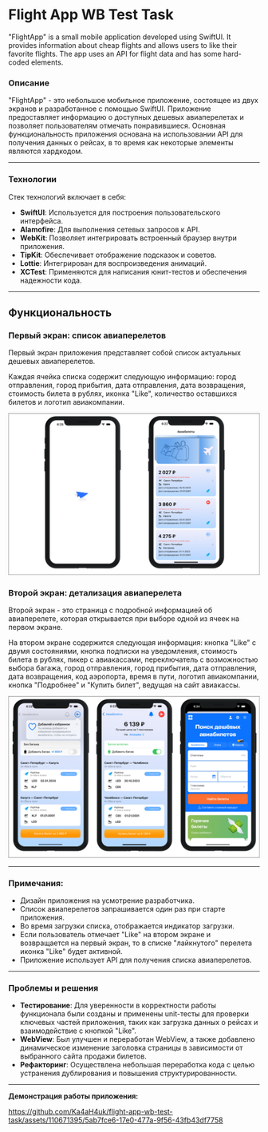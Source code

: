 # Flight App WB Test Task

"FlightApp" is a small mobile application developed using SwiftUI. It provides information about cheap flights and allows users to like their favorite flights. The app uses an API for flight data and has some hard-coded elements.


### Описание 

"FlightApp" - это небольшое мобильное приложение, состоящее из двух экранов и разработанное с помощью SwiftUI. Приложение предоставляет информацию о доступных дешевых авиаперелетах и позволяет пользователям отмечать понравившиеся. Основная функциональность приложения основана на использовании API для получения данных о рейсах, в то время как некоторые элементы являются хардкодом.

____


### Технологии

Стек технологий включает в себя:
- **SwiftUI**: Используется для построения пользовательского интерфейса.
- **Alamofire**: Для выполнения сетевых запросов к API.
- **WebKit**: Позволяет интегрировать встроенный браузер внутри приложения.
- **TipKit**: Обеспечивает отображение подсказок и советов.
- **Lottie**: Интегрирован для воспроизведения анимаций.
- **XCTest**: Применяются для написания юнит-тестов и обеспечения надежности кода.

____

## Функциональность

### Первый экран: список авиаперелетов

Первый экран приложения представляет собой список актуальных дешевых авиаперелетов. 

Каждая ячейка списка содержит следующую информацию: город отправления, город прибытия, дата отправления, дата возвращения, стоимость билета в рублях, иконка "Like", количество оставшихся билетов и логотип авиакомпании.

![Первый экран](https://github.com/Ka4aH4uk/flight-app-wb-test-task/blob/main/FlightAppScreen1.png)

### Второй экран: детализация авиаперелета

Второй экран - это страница с подробной информацией об авиаперелете, которая открывается при выборе одной из ячеек на первом экране. 

На втором экране содержится следующая информация: кнопка "Like" с двумя состояниями, кнопка подписки на уведомления, стоимость билета в рублях, пикер с авиакассами, переключатель с возможностью выбора багажа, город отправления, город прибытия, дата отправления, дата возвращения, код аэропорта, время в пути, логотип авиакомпании, кнопка "Подробнее" и "Купить билет", ведущая на сайт авиакассы.

![Второй экран](https://github.com/Ka4aH4uk/flight-app-wb-test-task/blob/main/FlightAppScreen2.png)

___

### Примечания:

- Дизайн приложения на усмотрение разработчика.
- Список авиаперелетов запрашивается один раз при старте приложения.
- Во время загрузки списка, отображается индикатор загрузки.
- Если пользователь отмечает "Like" на втором экране и возвращается на первый экран, то в списке "лайкнутого" перелета иконка "Like" будет активной.
- Приложение использует API для получения списка авиаперелетов.

___


### Проблемы и решения

- **Тестирование**: Для уверенности в корректности работы функционала были созданы и применены unit-тесты для проверки ключевых частей приложения, таких как загрузка данных о рейсах и взаимодействие с кнопкой "Like".
- **WebView**: Был улучшен и переработан WebView, а также добавлено динамическое изменение заголовка страницы в зависимости от выбранного сайта продажи билетов.
- **Рефакторинг**: Осуществлена небольшая переработка кода с целью устранения дублирования и повышения структурированности.

___

**Демонстрация работы приложения:**

https://github.com/Ka4aH4uk/flight-app-wb-test-task/assets/110671395/5ab7fce6-17e0-477a-9f56-43fb43df7758

